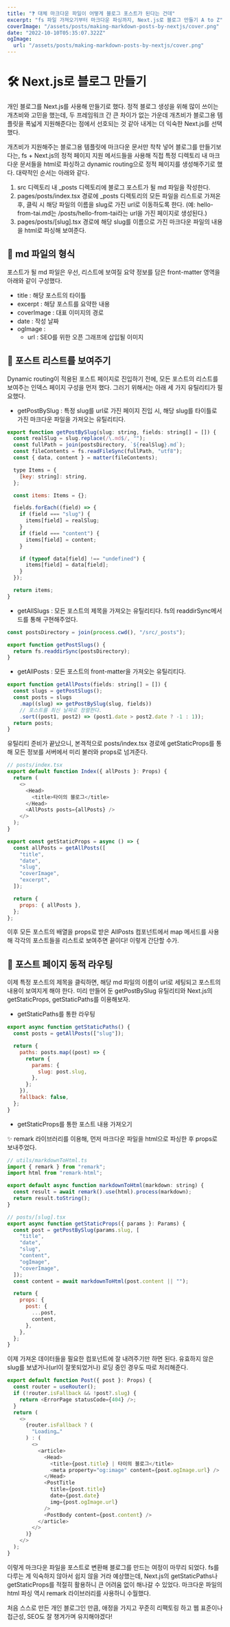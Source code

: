 ```yaml
---
title: "❓ 대체 마크다운 파일이 어떻게 블로그 포스트가 된다는 건데"
excerpt: "fs 파일 가져오기부터 마크다운 파싱까지, Next.js로 블로그 만들기 A to Z"
coverImage: "/assets/posts/making-markdown-posts-by-nextjs/cover.png"
date: "2022-10-10T05:35:07.322Z"
ogImage:
  url: "/assets/posts/making-markdown-posts-by-nextjs/cover.png"
---
```


# 🛠 Next.js로 블로그 만들기

개인 블로그를 Next.js를 사용해 만들기로 했다. 정적 블로그 생성을 위해 많이 쓰이는 개츠비와 고민을 했는데, 두 프레임워크 간 큰 차이가 없는 가운데 개츠비가 블로그용 템플릿을 폭넓게 지원해준다는 점에서 선호되는 것 같아 내게는 더 익숙한 Next.js를 선택했다.

개츠비가 지원해주는 블로그용 템플릿에 마크다운 문서만 착착 넣어 블로그를 만들기보다는, fs + Next.js의 정적 페이지 지원 메서드들을 사용해 직접 특정 디렉토리 내 마크다운 문서들을 html로 파싱하고 dynamic routing으로 정적 페이지를 생성해주기로 했다. 대략적인 순서는 아래와 같다.

1. src 디렉토리 내 \_posts 디렉토리에 블로그 포스트가 될 md 파일을 작성한다.
2. pages/posts/index.tsx 경로에 \_posts 디렉토리의 모든 파일을 리스트로 가져온 후, 클릭 시 해당 파일의 이름을 slug로 가진 url로 이동하도록 한다. (예: hello-from-tai.md는 /posts/hello-from-tai라는 url을 가진 페이지로 생성된다.)
3. pages/posts/[slug].tsx 경로에 해당 slug를 이름으로 가진 마크다운 파일의 내용을 html로 파싱해 보여준다.

## 📃 md 파일의 형식

포스트가 될 md 파일은 우선, 리스트에 보여질 요약 정보를 담은 front-matter 영역을 아래와 같이 구성했다.

- title : 해당 포스트의 타이틀
- excerpt : 해당 포스트를 요약한 내용
- coverImage : 대표 이미지의 경로
- date : 작성 날짜
- ogImage :
  - url : SEO를 위한 오픈 그래프에 삽입될 이미지

## 💾 포스트 리스트를 보여주기

Dynamic routing이 적용된 포스트 페이지로 진입하기 전에, 모든 포스트의 리스트를 보여주는 인덱스 페이지 구성을 먼저 했다. 그러기 위해서는 아래 세 가지 유틸리티가 필요했다.

- getPostBySlug : 특정 slug를 url로 가진 페이지 진입 시, 해당 slug를 타이틀로 가진 마크다운 파일을 가져오는 유틸리티다.

```javascript
export function getPostBySlug(slug: string, fields: string[] = []) {
  const realSlug = slug.replace(/\.md$/, "");
  const fullPath = join(postsDirectory, `${realSlug}.md`);
  const fileContents = fs.readFileSync(fullPath, "utf8");
  const { data, content } = matter(fileContents);

  type Items = {
    [key: string]: string,
  };

  const items: Items = {};

  fields.forEach((field) => {
    if (field === "slug") {
      items[field] = realSlug;
    }
    if (field === "content") {
      items[field] = content;
    }

    if (typeof data[field] !== "undefined") {
      items[field] = data[field];
    }
  });

  return items;
}
```

- getAllSlugs : 모든 포스트의 제목을 가져오는 유틸리티다. fs의 readdirSync메서드를 통해 구현해주었다.

```javascript
const postsDirectory = join(process.cwd(), "/src/_posts");

export function getPostSlugs() {
  return fs.readdirSync(postsDirectory);
}
```

- getAllPosts : 모든 포스트의 front-matter을 가져오는 유틸리티다.

```javascript
export function getAllPosts(fields: string[] = []) {
  const slugs = getPostSlugs();
  const posts = slugs
    .map((slug) => getPostBySlug(slug, fields))
    // 포스트를 최신 날짜로 정렬한다.
    .sort((post1, post2) => (post1.date > post2.date ? -1 : 1));
  return posts;
}
```

유틸리티 준비가 끝났으니, 본격적으로 posts/index.tsx 경로에 getStaticProps를 통해 모든 정보를 서버에서 미리 불러와 props로 넘겨준다.

```javascript
// posts/index.tsx
export default function Index({ allPosts }: Props) {
  return (
    <>
      <Head>
        <title>타이의 블로그</title>
      </Head>
      <AllPosts posts={allPosts} />
    </>
  );
}

export const getStaticProps = async () => {
  const allPosts = getAllPosts([
    "title",
    "date",
    "slug",
    "coverImage",
    "excerpt",
  ]);

  return {
    props: { allPosts },
  };
};
```

이후 모든 포스트의 배열을 props로 받은 AllPosts 컴포넌트에서 map 메서드를 사용해 각각의 포스트들을 리스트로 보여주면 끝이다! 이렇게 간단할 수가.

## 🥚 포스트 페이지 동적 라우팅

이제 특정 포스트의 제목을 클릭하면, 해당 md 파일의 이름이 url로 세팅되고 포스트의 내용이 보여지게 해야 한다. 미리 만들어 둔 getPostBySlug 유틸리티와 Next.js의 getStaticProps, getStaticPaths를 이용해보자.

- getStaticPaths를 통한 라우팅

```javascript
export async function getStaticPaths() {
  const posts = getAllPosts(["slug"]);

  return {
    paths: posts.map((post) => {
      return {
        params: {
          slug: post.slug,
        },
      };
    }),
    fallback: false,
  };
}
```

- getStaticProps를 통한 포스트 내용 가져오기

✨ remark 라이브러리를 이용해, 먼저 마크다운 파일을 html으로 파싱한 후 props로 보내주었다.

```javascript
// utils/markdownToHtml.ts
import { remark } from "remark";
import html from "remark-html";

export default async function markdownToHtml(markdown: string) {
  const result = await remark().use(html).process(markdown);
  return result.toString();
}

// posts/[slug].tsx
export async function getStaticProps({ params }: Params) {
  const post = getPostBySlug(params.slug, [
    "title",
    "date",
    "slug",
    "content",
    "ogImage",
    "coverImage",
  ]);
  const content = await markdownToHtml(post.content || "");

  return {
    props: {
      post: {
        ...post,
        content,
      },
    },
  };
}
```

이제 가져온 데이터들을 필요한 컴포넌트에 잘 내려주기만 하면 된다. 유효하지 않은 slug를 보냈거나(url이 잘못되었거나) 로딩 중인 경우도 따로 처리해준다.

```javascript
export default function Post({ post }: Props) {
  const router = useRouter();
  if (!router.isFallback && !post?.slug) {
    return <ErrorPage statusCode={404} />;
  }
  return (
    <>
      {router.isFallback ? (
        "Loading…"
      ) : (
        <>
          <article>
            <Head>
              <title>{post.title} | 타이의 블로그</title>
              <meta property="og:image" content={post.ogImage.url} />
            </Head>
            <PostTitle
              title={post.title}
              date={post.date}
              img={post.ogImage.url}
            />
            <PostBody content={post.content} />
          </article>
        </>
      )}
    </>
  );
}
```

이렇게 마크다운 파일을 포스트로 변환해 블로그를 만드는 여정이 마무리 되었다. fs를 다루는 게 익숙하지 않아서 쉽지 않을 거라 예상했는데, Next.js의 getStaticPaths나 getStaticProps를 적절히 활용하니 큰 어려움 없이 해나갈 수 있었다. 마크다운 파일의 html 파싱 역시 remark 라이브러리를 사용하니 수월했다.

처음 스스로 만든 개인 블로그인 만큼, 애정을 가지고 꾸준히 리팩토링 하고 웹 표준이나 접근성, SEO도 잘 챙겨가며 유지해야겠다!
